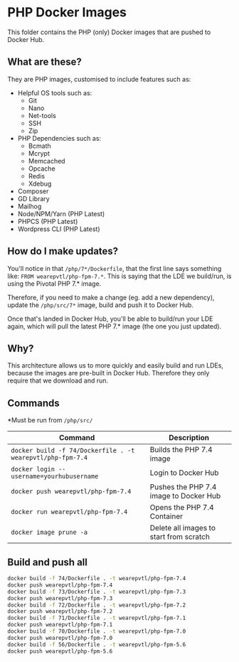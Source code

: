 # PHP Docker Images

This folder contains the PHP (only) Docker images that are pushed to Docker Hub.

## What are these?

They are PHP images, customised to include features such as:

- Helpful OS tools such as:
    - Git
    - Nano
    - Net-tools
    - SSH
    - Zip
- PHP Dependencies such as:
    - Bcmath
    - Mcrypt
    - Memcached
    - Opcache
    - Redis
    - Xdebug
- Composer
- GD Library
- Mailhog
- Node/NPM/Yarn (PHP Latest)
- PHPCS (PHP Latest)
- Wordpress CLI (PHP Latest)

## How do I make updates?

You'll notice in that `/php/7*/Dockerfile`, that the first line says something like: `FROM wearepvtl/php-fpm-7.*`.
This is saying that the LDE we build/run, is using the Pivotal PHP 7.* image.

Therefore, if you need to make a change (eg. add a new dependency), update the `/php/src/7*` image, build and push it to Docker Hub.

Once that's landed in Docker Hub, you'll be able to build/run your LDE again, which will pull the latest PHP 7.* image (the one you just updated).

## Why?

This architecture allows us to more quickly and easily build and run LDEs, because the images are pre-built in Docker Hub. Therefore they only require that we download and run.

## Commands

*Must be run from `/php/src/`

| Command | Description |
| --- | --- |
| `docker build -f 74/Dockerfile . -t wearepvtl/php-fpm-7.4` | Builds the PHP 7.4 image |
| `docker login --username=yourhubusername` | Login to Docker Hub |
| `docker push wearepvtl/php-fpm-7.4` | Pushes the PHP 7.4 image to Docker Hub |
| `docker run wearepvtl/php-fpm-7.4` | Opens the PHP 7.4 Container |
| `docker image prune -a` | Delete all images to start from scratch |

## Build and push all

```bash
docker build -f 74/Dockerfile . -t wearepvtl/php-fpm-7.4
docker push wearepvtl/php-fpm-7.4
docker build -f 73/Dockerfile . -t wearepvtl/php-fpm-7.3
docker push wearepvtl/php-fpm-7.3
docker build -f 72/Dockerfile . -t wearepvtl/php-fpm-7.2
docker push wearepvtl/php-fpm-7.2
docker build -f 71/Dockerfile . -t wearepvtl/php-fpm-7.1
docker push wearepvtl/php-fpm-7.1
docker build -f 70/Dockerfile . -t wearepvtl/php-fpm-7.0
docker push wearepvtl/php-fpm-7.0
docker build -f 56/Dockerfile . -t wearepvtl/php-fpm-5.6
docker push wearepvtl/php-fpm-5.6
```
